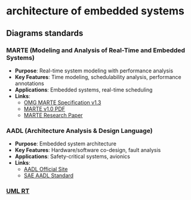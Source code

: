 # architecture of embedded systems

## Diagrams standards

### MARTE (Modeling and Analysis of Real-Time and Embedded Systems)
- **Purpose**: Real-time system modeling with performance analysis
- **Key Features**: Time modeling, schedulability analysis, performance annotations
- **Applications**: Embedded systems, real-time scheduling
- **Links**:
  - [OMG MARTE Specification v1.3](https://www.omg.org/spec/MARTE)
  - [MARTE v1.0 PDF](https://www.omg.org/spec/MARTE/1.0/PDF)
  - [MARTE Research Paper](https://www.researchgate.net/publication/221249824_First_experiments_using_the_UML_profile_for_MARTE)

### AADL (Architecture Analysis & Design Language)
- **Purpose**: Embedded system architecture
- **Key Features**: Hardware/software co-design, fault analysis
- **Applications**: Safety-critical systems, avionics
- **Links**:
  - [AADL Official Site](https://www.aadl.info/)
  - [SAE AADL Standard](https://www.sae.org/standards/content/as5506c/)

### [UML RT](./uml.md#uml-rt-uml-for-real-time)